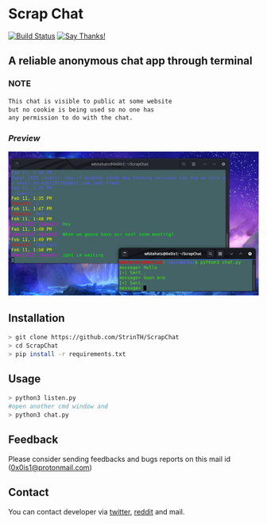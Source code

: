 # Scrap Chat

[![Build Status](https://travis-ci.com/0x0is1/ScrapChat.svg?branch=master)](https://travis-ci.com/0x0is1/ScrapChat) [![Say Thanks!](https://img.shields.io/badge/Say%20Thanks-!-1EAEDB.svg)](https://saythanks.io/to/0x0is1off@gmail.com)

## A reliable anonymous chat app through terminal

### NOTE

```sh
This chat is visible to public at some website 
but no cookie is being used so no one has 
any permission to do with the chat.
```

### ***Preview***

![Preview](https://raw.githubusercontent.com/0x0is1/inproject-asset-container/master/ct.png)

## Installation

```sh
> git clone https://github.com/StrinTH/ScrapChat
> cd ScrapChat
> pip install -r requirements.txt
```

## Usage

```sh
> python3 listen.py
#open another cmd window and
> python3 chat.py
```

## Feedback

Please consider sending feedbacks and bugs reports on this mail id (0x0is1@protonmail.com)

## Contact

You can contact developer via [twitter](twitter.com/0x0is1), [reddit](reddit.com/0x0is1) and mail.
